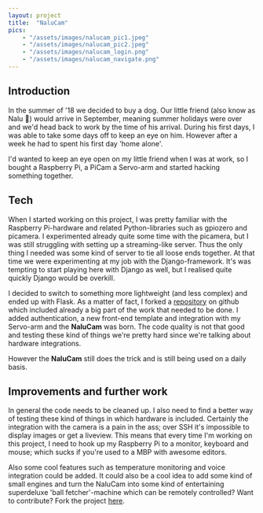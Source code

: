 ```yaml
---
layout: project
title:  "NaluCam"
pics: 
    - "/assets/images/nalucam_pic1.jpeg"
    - "/assets/images/nalucam_pic2.jpeg"
    - "/assets/images/nalucam_login.png"
    - "/assets/images/nalucam_navigate.png"
---
```


## Introduction

In the summer of '18 we decided to buy a dog. Our little friend (also know as Nalu 🐶) would arrive in September, meaning summer holidays were over and we'd head back to work by the time of his arrival. During his first days, I was able to take some days off to keep an eye on him. However after a week he had to spent his first day 'home alone'.

I'd wanted to keep an eye open on my little friend when I was at work, so I bought a Raspberry Pi, a PiCam a Servo-arm and started hacking something together.

## Tech

When I started working on this project, I was pretty familiar with the Raspberry Pi-hardware and related Python-libraries such as gpiozero and picamera. 
I experimented already quite some time with the picamera, but I was still struggling with setting up a streaming-like server.
Thus the only thing I needed was some kind of server to tie all loose ends together. At that time we were experimenting at my job with the Django-framework.
It's was tempting to start playing here with Django as well, but I realised quite quickly Django would be overkill.

I decided to switch to something more lightweight (and less complex) and ended up with Flask. As a matter of fact, I forked a [repository](https://github.com/miguelgrinberg/campy) on github which included already a big part of the work that needed to be done. I added authentication, a new front-end template and integration with my Servo-arm
and the **NaluCam** was born. The code quality is not that good and testing these kind of things we're pretty hard since we're talking about hardware integrations.

However the **NaluCam** still does the trick and is still being used on a daily basis. 

## Improvements and further work

In general the code needs to be cleaned up. I also need to find a better way of testing these kind of things in which hardware is included. Certainly the integration with 
the camera is a pain in the ass; over SSH it's impossible to display images or get a liveview. This means that every time I'm working on this project, I need to hook up my Raspberry Pi to a monitor, keyboard and mouse; which sucks if you're used to a MBP with awesome editors.

Also some cool features such as temperature monitoring and voice integration could be added. It could also be a cool idea to add some kind of small engines and turn the 
NaluCam into some kind of entertaining superdeluxe 'ball fetcher'-machine which can be remotely controlled? Want to contribute? Fork the project [here](https://github.com/ardtieboy/campy). 
